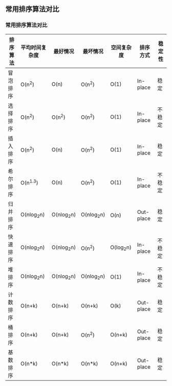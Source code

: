 ## 常用排序算法对比

### 常用排序算法对比

|排序算法|平均时间复杂度|最好情况|最坏情况|空间复杂度|排序方式|稳定性|
|--|--|--|--|--|--|--|
|冒泡排序|O(n<sup>2</sup>)|O(n)|O(n<sup>2</sup>)|O(1)|In-place|稳定|
|选择排序|O(n<sup>2</sup>)|O(n<sup>2</sup>)|O(n<sup>2</sup>)|O(1)|In-place|不稳定|
|插入排序|O(n<sup>2</sup>)|O(n)|O(n<sup>2</sup>)|O(1)|In-place|稳定|
|希尔排序|O(n<sup>1.3</sup>)|O(n)|O(n<sup>2</sup>)|O(1)|In-place|不稳定|
|归并排序|O(nlog<sub>2</sub>n)|O(nlog<sub>2</sub>n)|O(nlog<sub>2</sub>n)|O(n)|Out-place|稳定|
|快速排序|O(nlog<sub>2</sub>n)|O(nlog<sub>2</sub>n)|O(n<sup>2</sup>)|O(log<sub>2</sub>n)|In-place|不稳定|
|堆排序|O(nlog<sub>2</sub>n)|O(nlog<sub>2</sub>n)|O(nlog<sub>2</sub>n)|O(1)|In-place|不稳定|
|计数排序|O(n+k)|O(n+k)|O(n+k)|O(k)|Out-place|稳定|
|桶排序|O(n+k)|O(n+k)|O(n<sup>2</sup>)|O(n+k)|Out-place|稳定|
|基数排序|O(n*k)|O(n*k)|O(n*k)|O(n+k)|Out-place|稳定|